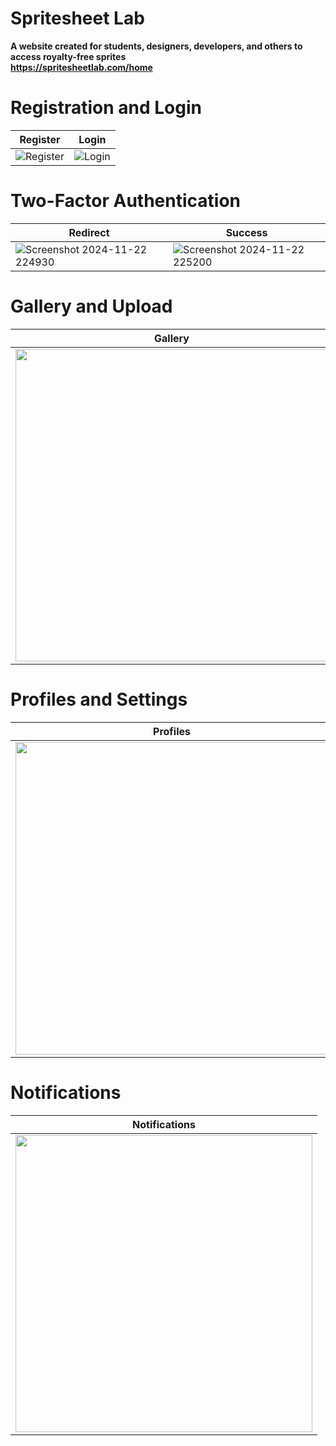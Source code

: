 # Spritesheet Lab
<b>A website created for students, designers, developers, and others to access royalty-free sprites</b>\
<b><a href="https://spritesheetlab.com/home">https://spritesheetlab.com/home</a></b>

# Registration and Login
| Register | Login |
|----------|-------|
| ![Register](https://github.com/user-attachments/assets/26aeb91a-c933-4304-b84f-d6b2ba37478c) | ![Login](https://github.com/user-attachments/assets/cadce2b6-18e8-4979-a223-60f40d1ed2bd) |

# Two-Factor Authentication
| Redirect | Success |
|----------|-------|
| ![Screenshot 2024-11-22 224930](https://github.com/user-attachments/assets/2b960897-82af-42ab-a256-b7d3b76d06b2) | ![Screenshot 2024-11-22 225200](https://github.com/user-attachments/assets/2f50ca13-e9bd-4942-8c21-e815eb781925) |

# Gallery and Upload
| Gallery | Upload |
|----------|-------|
| <img src="https://github.com/user-attachments/assets/b588b1d5-c33b-4cff-a4c5-84a855b708b1" width="500"></img> | <img src="https://github.com/user-attachments/assets/474e0fbb-7957-43c1-9716-9fef6c9066f8" width="500"></img> |

# Profiles and Settings
| Profiles | Settings |
|----------|-------|
| <img src="https://github.com/user-attachments/assets/e2bac6f2-9ad5-4913-a6ed-a326d20158df" width="500"><img> | <img src="https://github.com/user-attachments/assets/280c466c-3f1e-441f-bdf3-f0bb8b481584" width="500"></img> |

# Notifications
| Notifications |
|------------------|
| <img src="https://github.com/user-attachments/assets/9e7eb9c4-abac-4e30-a46d-e9290923dbce" width="475"></img> |


